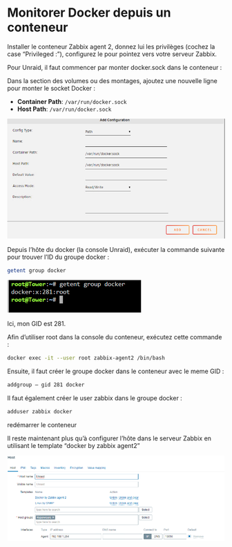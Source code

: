# Monitorer Docker depuis un conteneur

Installer le conteneur Zabbix agent 2, donnez lui les privilèges (cochez la case “Privileged :”), configurez le pour pointez vers votre serveur Zabbix.

Pour Unraid, il faut commencer par monter docker.sock dans le conteneur : 

Dans la section des volumes ou des montages, ajoutez une nouvelle ligne pour monter le socket Docker :

- **Container Path**: `/var/run/docker.sock`
- **Host Path**: `/var/run/docker.sock`

![Untitled](Monitorer%20Docker%20depuis%20un%20conteneur%20ba06102c43ca4ce98082bc13d31d8770/Untitled.png)

Depuis l’hôte du docker (la console Unraid), exécuter la commande suivante pour trouver l’ID du groupe docker : 

```bash
getent group docker 
```

![Untitled](Monitorer%20Docker%20depuis%20un%20conteneur%20ba06102c43ca4ce98082bc13d31d8770/Untitled%201.png)

Ici, mon GID est 281.

Afin d’utiliser root dans la console du conteneur, exécutez cette commande : 

```bash
docker exec -it --user root zabbix-agent2 /bin/bash
```

Ensuite, il faut créer le groupe docker dans le conteneur avec le meme GID : 

```bash
addgroup — gid 281 docker
```

Il faut également créer le user zabbix dans le groupe docker : 

```bash
adduser zabbix docker
```

redémarrer le conteneur

Il reste maintenant plus qu’à configurer l’hôte dans le serveur Zabbix en utilisant le template “docker by zabbix agent2”

![Untitled](Monitorer%20Docker%20depuis%20un%20conteneur%20ba06102c43ca4ce98082bc13d31d8770/Untitled%202.png)